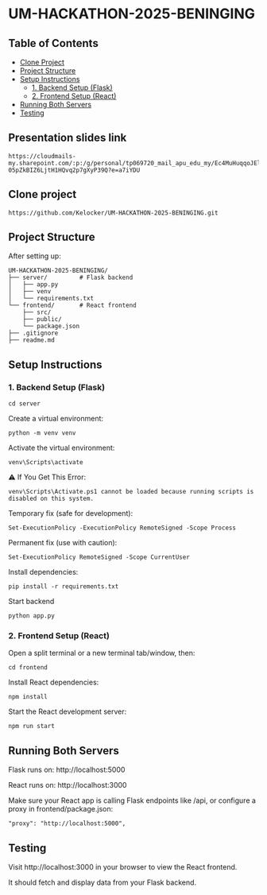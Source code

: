 # UM-HACKATHON-2025-BENINGING


## Table of Contents

- [Clone Project](#clone-project)
- [Project Structure](#project-structure)
- [Setup Instructions](#setup-instructions)
  - [1. Backend Setup (Flask)](#1-backend-setup-flask)
  - [2. Frontend Setup (React)](#2-frontend-setup-react)
- [Running Both Servers](#running-both-servers)
- [Testing](#testing)

## Presentation slides link
```
https://cloudmails-my.sharepoint.com/:p:/g/personal/tp069720_mail_apu_edu_my/Ec4MuHuqqoJElZ6hl-05pZkBIZ6LjtH1HQvq2p7gXyP39Q?e=a7iYDU
```

## Clone project
```
https://github.com/Kelocker/UM-HACKATHON-2025-BENINGING.git
```

## Project Structure
After setting up:
```
UM-HACKATHON-2025-BENINGING/
├── server/         # Flask backend
│   ├── app.py
│   ├── venv
│   └── requirements.txt
└── frontend/       # React frontend
    ├── src/
    ├── public/
    └── package.json
├── .gitignore
├── readme.md
```

## Setup Instructions
### 1. Backend Setup (Flask)
```
cd server
```

Create a virtual environment:
```
python -m venv venv
```

Activate the virtual environment:
```
venv\Scripts\activate
```

⚠️ If You Get This Error:
```
venv\Scripts\Activate.ps1 cannot be loaded because running scripts is disabled on this system.
```

Temporary fix (safe for development):
```
Set-ExecutionPolicy -ExecutionPolicy RemoteSigned -Scope Process
```

Permanent fix (use with caution):
```
Set-ExecutionPolicy RemoteSigned -Scope CurrentUser
```

Install dependencies:
```
pip install -r requirements.txt
```


Start backend
```
python app.py
```

### 2. Frontend Setup (React)
Open a split terminal or a new terminal tab/window, then:
```
cd frontend
```

Install React dependencies:
```
npm install
```

Start the React development server:
```
npm run start
```


## Running Both Servers
Flask runs on: http://localhost:5000

React runs on: http://localhost:3000

Make sure your React app is calling Flask endpoints like /api, or configure a proxy in frontend/package.json:
```
"proxy": "http://localhost:5000",
```
## Testing
Visit http://localhost:3000 in your browser to view the React frontend.

It should fetch and display data from your Flask backend.
